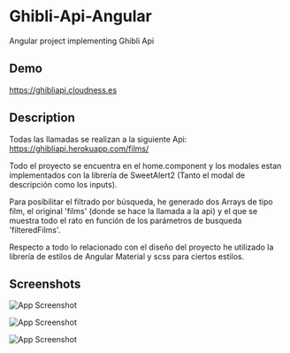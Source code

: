 
# Ghibli-Api-Angular

Angular project implementing Ghibli Api



## Demo

https://ghibliapi.cloudness.es

## Description

Todas las llamadas se realizan a la siguiente Api: https://ghibliapi.herokuapp.com/films/

Todo el proyecto se encuentra en el home.component y los modales estan implementados con la librería de SweetAlert2 (Tanto el modal de descripción como los inputs).

Para posibilitar el filtrado por búsqueda, he generado dos Arrays de tipo film, el original 'films' (donde se hace la llamada a la api) y el que se muestra todo el rato en función de los parámetros de busqueda 'filteredFilms'.

Respecto a todo lo relacionado con el diseño del proyecto he utilizado la librería de estilos de Angular Material y scss para ciertos estilos.


## Screenshots

![App Screenshot](https://ghibliapi.cloudness.es/ghibliHome.png)

![App Screenshot](https://ghibliapi.cloudness.es/ghibliDesc.png)

![App Screenshot](https://ghibliapi.cloudness.es/ghibliEdit.png)

